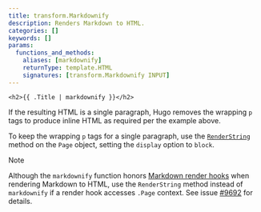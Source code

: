 ```yaml
---
title: transform.Markdownify
description: Renders Markdown to HTML.
categories: []
keywords: []
params:
  functions_and_methods:
    aliases: [markdownify]
    returnType: template.HTML
    signatures: [transform.Markdownify INPUT]
---
```


```go-html-template
<h2>{{ .Title | markdownify }}</h2>
```

If the resulting HTML is a single paragraph, Hugo removes the wrapping `p` tags to produce inline HTML as required per the example above.

To keep the wrapping `p` tags for a single paragraph, use the [`RenderString`][] method on the `Page` object, setting the `display` option to `block`.

> [!note]
> Although the `markdownify` function honors [Markdown render hooks][] when rendering Markdown to HTML, use the `RenderString` method instead of `markdownify` if a render hook accesses `.Page` context. See issue [#9692][] for details.

[#9692]: https://github.com/gohugoio/hugo/issues/9692
[`RenderString`]: /docs/reference/methods/page/renderstring/
[Markdown render hooks]: /docs/reference/markdown-render-hooks/
